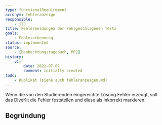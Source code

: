 ```yaml
---
type: functionalRequirement
acronym: fehleranzeige
responsible: 
    - jlü
title: Fehlermeldungen der Fehlgeschlagenen Tests
goals: 
    - Fehlererkennung
status: implemented
source:
    - [beobachtungstagebuch, PP2]
history:
    v1:
        date: 2021-07-07
        comment: initially created
todo: 
    - Duplikat (siehe auch fehleranzeigen.md)
---
```


Wenn die von den Studierenden eingereichte Lösung Fehler erzeugt, soll das DiveKit die Fehler feststellen und diese als inkorrekt markieren.


## Begründung
